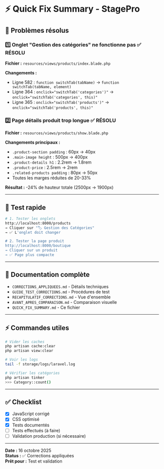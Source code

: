 # ⚡ Quick Fix Summary - StagePro

## 🎯 Problèmes résolus

### 1️⃣ Onglet "Gestion des catégories" ne fonctionne pas ✅ RÉSOLU

**Fichier :** `resources/views/products/index.blade.php`

**Changements :**
- Ligne 582 : `function switchTab(tabName)` → `function switchTab(tabName, element)`
- Ligne 364 : `onclick="switchTab('categories')"` → `onclick="switchTab('categories', this)"`
- Ligne 365 : `onclick="switchTab('products')"` → `onclick="switchTab('products', this)"`

### 2️⃣ Page détails produit trop longue ✅ RÉSOLU

**Fichier :** `resources/views/products/show.blade.php`

**Changements principaux :**
- `.product-section padding` : 60px → 40px
- `.main-image height` : 500px → 400px
- `.product-details h1` : 2.2rem → 1.8rem
- `.product-price` : 2.5rem → 2rem
- `.related-products padding` : 80px → 50px
- Toutes les marges réduites de 20-33%

**Résultat :** -24% de hauteur totale (2500px → 1900px)

---

## 🧪 Test rapide

```bash
# 1. Tester les onglets
http://localhost:8000/products
→ Cliquer sur "🏷️ Gestion des Catégories"
→ ✅ L'onglet doit changer

# 2. Tester la page produit
http://localhost:8000/boutique
→ Cliquer sur un produit
→ ✅ Page plus compacte
```

---

## 📁 Documentation complète

- `CORRECTIONS_APPLIQUEES.md` - Détails techniques
- `GUIDE_TEST_CORRECTIONS.md` - Procédures de test
- `RECAPITULATIF_CORRECTIONS.md` - Vue d'ensemble
- `AVANT_APRES_COMPARAISON.md` - Comparaison visuelle
- `QUICK_FIX_SUMMARY.md` - Ce fichier

---

## ⚡ Commandes utiles

```bash
# Vider les caches
php artisan cache:clear
php artisan view:clear

# Voir les logs
tail -f storage/logs/laravel.log

# Vérifier les catégories
php artisan tinker
>>> Category::count()
```

---

## ✅ Checklist

- [x] JavaScript corrigé
- [x] CSS optimisé
- [x] Tests documentés
- [ ] Tests effectués (à faire)
- [ ] Validation production (si nécessaire)

---

**Date :** 16 octobre 2025  
**Status :** ✅ Corrections appliquées  
**Prêt pour :** Test et validation
